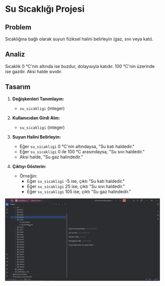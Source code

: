 # Su Sıcaklığı Projesi

## Problem

Sıcaklığına bağlı olarak suyun fiziksel halini belirleyin (gaz, sıvı veya katı).

## Analiz

Sıcaklık 0 °C'nin altında ise buzdur, dolayısıyla katıdır. 100 °C'nin üzerinde ise gazdır. Aksi halde sıvıdır.

## Tasarım

1. **Değişkenleri Tanımlayın:**
    - `su_sicakligi` (integer)

2. **Kullanıcıdan Girdi Alın:**
    - `su_sicakligi` (integer)

3. **Suyun Halini Belirleyin:**
    - Eğer `su_sicakligi` 0 °C'nin altındaysa, "Su katı haldedir."
    - Eğer `su_sicakligi` 0 ile 100 °C arasındaysa, "Su sıvı haldedir."
    - Aksi halde, "Su gaz halindedir."

4. **Çıktıyı Gösterin:**
    - Örneğin:
        - Eğer `su_sicakligi` -5 ise, çıktı "Su katı haldedir."
        - Eğer `su_sicakligi` 25 ise, çıktı "Su sıvı haldedir."
        - Eğer `su_sicakligi` 105 ise, çıktı "Su gaz halindedir."

![SuyunHalleri.gif](StatesOfWater.gif)